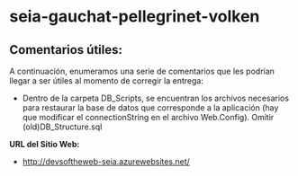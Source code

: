 # seia-gauchat-pellegrinet-volken
## Comentarios útiles:

A continuación, enumeramos una serie de comentarios que les podrían llegar a ser útiles al momento de corregir la entrega:

  - Dentro de la carpeta DB_Scripts, se encuentran los archivos necesarios para restaurar la base de datos que corresponde a la aplicación (hay que modificar el connectionString en el archivo Web.Config). Omitir (old)DB_Structure.sql
  
**URL del Sitio Web:**
  - http://devsoftheweb-seia.azurewebsites.net/
